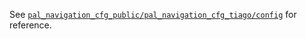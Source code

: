 See [`pal_navigation_cfg_public/pal_navigation_cfg_tiago/config`](https://github.com/pal-robotics/pal_navigation_cfg_public/tree/master/pal_navigation_cfg_tiago/config) for reference.
